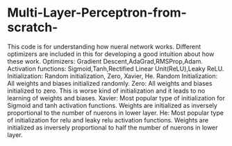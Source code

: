 # Multi-Layer-Perceptron-from-scratch-
This code is for understanding how nueral network works. Different optimizers are included in this for developing
a good intuition about how these work. 
Optimizers: Gradient Descent,AdaGrad,RMSProp,Adam.
Activation functions: Sigmoid,Tanh,Rectified Linear Unit(ReLU),Leaky ReLU.
Initialization: Random initialization, Zero, Xavier, He.
Random Initialization: All weights and biases initialized randomly.
Zero: All weights and biases initialized to zero. This is worse kind of initialization and it leads to no learning of weights and biases.
Xavier: Most popular type of initialization for Sigmoid and tanh activation functions. Weights are initialized as inversely proportional to the number of nuerons in lower layer.
He: Most popular type of initialization for relu and leaky relu activation functions. Weights are initialized as inversely proportional to half the number of nuerons in lower layer.
